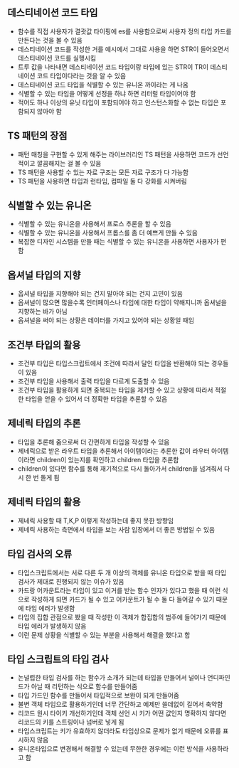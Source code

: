 ## 데스티네이션 코드 타입
- 함수를 직접 사용자가 결괏값 타이핑에 es를 사용함으로써 사용자 정의 타입 카드를 만든다는 것을 볼 수 있음
- 데스티네이션 코드를 작성한 거를 예시에서 그대로 사용을 하면 STR이 들어오면서 데스티네이션 코드를 실행시킴
- 트루 값을 나타내면 데스티네이션 코드 타입이랑 타입에 있는 STR이 TR이 데스티네이션 코드 타입이다라는 것을 알 수 있음
- 데스티네이션 코드 타입을 식별할 수 있는 유니온 까이라는 게 나옴
- 식별할 수 있는 타입을 어떻게 선정을 하냐 하면 리터럴 타입이어야 함
- 적어도 하나 이상의 유닛 타입이 포함되어야 하고 인스턴스화할 수 없는 타입은 포함되지 않아야 함

## TS 패턴의 장점
- 패턴 매칭을 구현할 수 있게 해주는 라이브러리인 TS 패턴을 사용하면 코드가 선언적이고 깔끔해지는 걸 볼 수 있음
- TS 패턴을 사용할 수 있는 자료 구조는 모든 자료 구조가 다 가능함
- TS 패턴을 사용하면 타입과 런타임, 컴파일 둘 다 강화를 시켜버림

## 식별할 수 있는 유니온
- 식별할 수 있는 유니온을 사용해서 프로스 추론을 할 수 있음
- 식별할 수 있는 유니온을 사용해서 프롭스를 좀 더 예쁘게 만들 수 있음
- 복잡한 디자인 시스템을 만들 때는 식별할 수 있는 유니온을 사용하면 사용자가 편함

## 옵셔널 타입의 지향
- 옵셔널 타입을 지향해야 되는 건지 말아야 되는 건지 고민이 있음
- 옵셔널이 많으면 많을수록 인터페이스나 타입에 대한 타입이 약해지니까 옵셔널을 지향하는 바가 아님
- 옵셔널을 써야 되는 상황은 데이터를 가지고 있어야 되는 상황일 때임

## 조건부 타입의 활용
- 조건부 타입은 타입스크립트에서 조건에 따라서 달인 타입을 반환해야 되는 경우들이 있음
- 조건부 타입을 사용해서 출력 타입을 다르게 도출할 수 있음
- 조건부 타입을 활용하게 되면 중복되는 타입을 제거할 수 있고 상황에 따라서 적절한 타입을 얻을 수 있어서 더 정확한 타입을 추론할 수 있음

## 제네릭 타입의 추론
- 타입을 추론해 줌으로써 더 간편하게 타입을 작성할 수 있음
- 제네릭으로 받은 라우트 타입을 추론해서 아이템이라는 추론한 값이 라우터 아이템이라면 children이 있는지를 확인하고 children 타입을 추론함
- children이 있다면 함수를 통해 재기적으로 다시 돌아가서 children을 넘겨줘서 다시 한 번 돌게 됨

## 제네릭 타입의 활용
- 제네릭 사용할 때 T,K,P 이렇게 작성하는데 좋지 못한 방향임
- 제네릭 사용하는 측면에서 타입을 보는 사람 입장에서 더 좋은 방법일 수 있음

## 타입 검사의 오류
- 타입스크립트에서는 서로 다른 두 개 이상의 객체를 유니온 타입으로 받을 때 타입 검사가 제대로 진행되지 않는 이슈가 있음
- 카드랑 어카운트라는 타입이 있고 이거를 받는 함수 인자가 있다고 했을 때 이런 식으로 작성하게 되면 카드가 될 수 있고 어카운트가 될 수 둘 다 들어갈 수 있기 때문에 타입 에러가 발생함
- 타입의 집합 관점으로 봤을 때 작성한 이 객체가 합집합의 범주에 들어가기 때문에 타입 에러가 발생하지 않음
- 이런 문제 상황을 식별할 수 있는 부분을 사용해서 해결을 했다고 함

## 타입 스크립트의 타입 검사
- 논널럽한 타입 검사를 하는 함수가 소개가 되는데 타입을 만들어서 널이나 언디파인드가 아닐 때 리턴하는 식으로 함수를 만들어줌
- 타입 가드인 함수를 만들어서 타입적으로 보완이 되게 만들어줌
- 불변 객체 타입으로 활용하기인데 너무 간단하고 예제만 쓸데없이 길어서 축약함
- 리코드 원시 타이키 개선하기인데 객체 선언 시 키가 어떤 값인지 명확하지 않다면 리코드의 키를 스트링이나 넘버로 넣게 됨
- 타입스크립트는 키가 유효하지 않더라도 타입상으로 문제가 없기 때문에 오류를 표시하지 않음
- 유니온타입으로 변경해서 해결할 수 있는데 무한한 경우에는 이런 방식을 사용하라고 함
